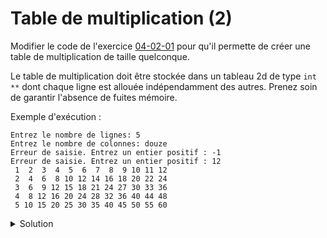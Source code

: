 # Table de multiplication (2)

Modifier le code de l'exercice [04-02-01](04-02-01-Table_de_multiplication.md) pour 
qu'il permette de créer une table de multiplication de taille quelconque.

Le table de multiplication doit être stockée dans un tableau 2d de type `int **` 
dont chaque ligne est allouée indépendamment des autres. Prenez soin de garantir 
l'absence de fuites mémoire. 

Exemple d'exécution : 

~~~
Entrez le nombre de lignes: 5
Entrez le nombre de colonnes: douze
Erreur de saisie. Entrez un entier positif : -1 
Erreur de saisie. Entrez un entier positif : 12
 1  2  3  4  5  6  7  8  9 10 11 12 
 2  4  6  8 10 12 14 16 18 20 22 24 
 3  6  9 12 15 18 21 24 27 30 33 36 
 4  8 12 16 20 24 28 32 36 40 44 48 
 5 10 15 20 25 30 35 40 45 50 55 60 
~~~~

<details>
<summary>Solution</summary>

~~~cpp
#include <stdio.h>    // printf, scanf
#include <stddef.h>   // size_t
#include <stdlib.h>   // calloc, free, malloc
#include <inttypes.h> // PRId64

size_t lire_size_t(const char *message) {
    // lecture avec vérification d'un entier de type size_t 
   
    int64_t n;
    printf("%s", message);
    while (scanf("%" SCNd64, &n) != 1 || n <= 0) {
        printf("Erreur de saisie. Entrez un entier positif \n");
        while (getchar() != '\n')
            ;
    }
    return (size_t)n;
}

int main() {
    size_t lignes;
    size_t colonnes;
    int **tab;

    lignes = lire_size_t("Entrez le nombre de lignes: ");
    colonnes = lire_size_t("Entrez le nombre de colonnes: ");

    // allocation du tableau de tableaux
    tab = (int **)calloc(lignes, sizeof(int *));
    if (tab == NULL) {
        printf("Erreur d'allocation de memoire\n");
        return 1;
    }

    // allocation des tableaux pour chaque ligne
    for (size_t i = 0; i < lignes; i++) {
        tab[i] = (int *)malloc(colonnes * sizeof(int));
        if (tab[i] == NULL) {
            printf("Erreur d'allocation de memoire\n");
            goto liberation;
        }
    }

    // remplissage avec les valeurs de la table de multiplication
    for (size_t i = 0; i < lignes; i++) {
        for (size_t j = 0; j < colonnes; j++) {
            tab[i][j] = (i + 1) * (j + 1);
        }
    }

    // affichage
    for (size_t i = 0; i < lignes; i++) {
        for (size_t j = 0; j < colonnes; j++) {
            printf("%2d ", tab[i][j]);
        }
        printf("\n");
    }

liberation:
    for (size_t i = 0; i < lignes; i++) {
        free(tab[i]);
    }
    free(tab);
}  
~~~

</details>